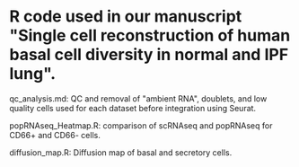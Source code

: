 # R code used in our manuscript "Single cell reconstruction of human basal cell diversity in normal and IPF lung".

qc_analysis.md: QC and removal of "ambient RNA", doublets, and low quality cells used for each dataset before integration using Seurat.

popRNAseq_Heatmap.R: comparison of scRNAseq and popRNAseq for CD66+ and CD66- cells.

diffusion_map.R: Diffusion map of basal and secretory cells.
